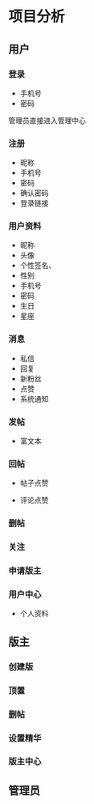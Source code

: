 # 项目分析

## 用户

### 登录

- 手机号
- 密码

管理员直接进入管理中心

### 注册

- 昵称
- 手机号
- 密码
- 确认密码
- 登录链接

### 用户资料

- 昵称
- 头像
- 个性签名、
- 性别
- 手机号
- 密码
- 生日
- 星座

### 消息

- 私信
- 回复
- 新粉丝
- 点赞
- 系统通知

### 发帖

- 富文本

### 回帖

- 帖子点赞

- 评论点赞

### 删帖

### 关注

### 申请版主

### 用户中心

- 个人资料

## 版主

### 创建版

### 顶置

### 删帖

### 设置精华

### 版主中心



## 管理员













